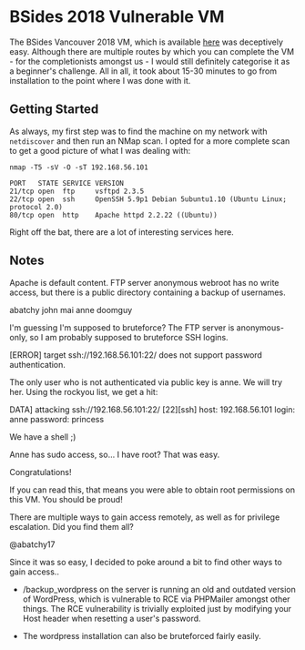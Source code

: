 # BSides 2018 Vulnerable VM

The BSides Vancouver 2018 VM, which is available [here](https://www.vulnhub.com/entry/bsides-vancouver-2018-workshop,231/) was deceptively easy. Although there are multiple routes by which you can complete the VM - for the completionists amongst us - I would still definitely categorise it as a beginner's challenge. All in all, it took about 15-30 minutes to go from installation to the point where I was done with it.

## Getting Started

As always, my first step was to find the machine on my network with `netdiscover` and then run an NMap scan. I opted for a more complete scan to get a good picture of what I was dealing with:

`nmap -T5 -sV -O -sT 192.168.56.101`
```
PORT   STATE SERVICE VERSION
21/tcp open  ftp     vsftpd 2.3.5
22/tcp open  ssh     OpenSSH 5.9p1 Debian 5ubuntu1.10 (Ubuntu Linux; protocol 2.0)
80/tcp open  http    Apache httpd 2.2.22 ((Ubuntu))
```

Right off the bat, there are a lot of interesting services here.

## Notes

Apache is default content. FTP server anonymous webroot has no write access, but there is a public directory containing a backup of usernames.

abatchy
john
mai
anne
doomguy

I'm guessing I'm supposed to bruteforce? The FTP server is anonymous-only, so I am probably supposed to bruteforce SSH logins.

[ERROR] target ssh://192.168.56.101:22/ does not support password authentication.

The only user who is not authenticated via public key is anne. We will try her. Using the rockyou list, we get a hit:

DATA] attacking ssh://192.168.56.101:22/
[22][ssh] host: 192.168.56.101   login: anne   password: princess

We have a shell ;)

Anne has sudo access, so... I have root? That was easy.

Congratulations!

If you can read this, that means you were able to obtain root permissions on this VM.
You should be proud!

There are multiple ways to gain access remotely, as well as for privilege escalation.
Did you find them all?

@abatchy17

Since it was so easy, I decided to poke around a bit to find other ways to gain access..

* /backup_wordpress on the server is running an old and outdated version of WordPress, which is vulnerable to RCE via PHPMailer amongst other things. The RCE vulnerability is trivially exploited just by modifying your Host header when resetting a user's password.

* The wordpress installation can also be bruteforced fairly easily.
